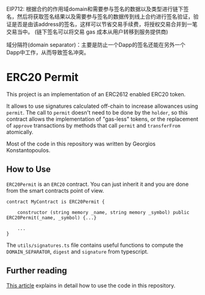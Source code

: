 EIP712: 根据合约的作用域domain和需要参与签名的数据以及类型进行链下签名，然后将获取签名结果以及需要参与签名的数据传到线上合约进行签名验证，验证是否是由该address的签名，这样可以节省交易手续费，将授权交易合并到一笔交易当中。 (链下签名可以将交易 gas 成本从用户转移到服务提供商)

域分隔符(domain separator)：主要是防止一个Dapp的签名还能在另外一个Dapp中工作，从而导致签名冲突。




# ERC20 Permit

This project is an implementation of an ERC2612 enabled ERC20 token.

It allows to use signatures calculated off-chain to increase allowances using `permit`. The call to `permit` doesn't need to be done by the `holder`, so this contract allows the implementation of "gas-less" tokens, or the replacement of `approve` transactions by methods that call `permit` and `transferFrom` atomically.

Most of the code in this repository was written by Georgios Konstantopoulos.

## How to Use

`ERC20Permit` is an `ERC20` contract. You can just inherit it and you are done from the smart contracts point of view.

```
contract MyContract is ERC20Permit {

    constructor (string memory _name, string memory _symbol) public ERC20Permit(_name, _symbol) {...}

    ...
}
```

The `utils/signatures.ts` file contains useful functions to compute the `DOMAIN_SEPARATOR`, `digest` and `signature` from typescript.

## Further reading

[This article](https://hackernoon.com/how-to-code-gas-less-tokens-on-ethereum-43u3ew4) explains in detail how to use the code in this repository.
